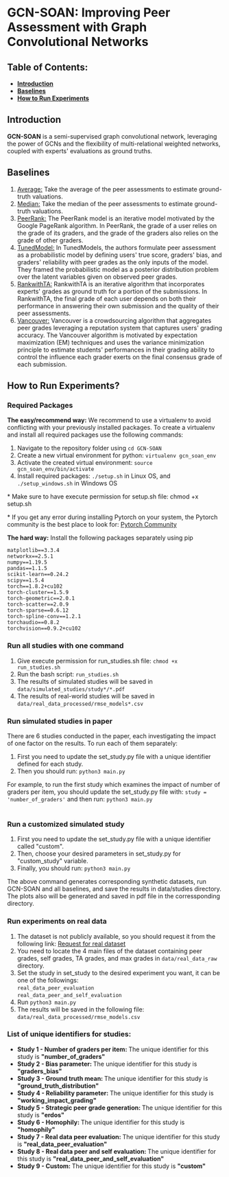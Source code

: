 # GCN-SOAN: Improving Peer Assessment with Graph Convolutional Networks
<section>
  <h2>Table of Contents:</h2>
  <ul>
  <li><a href="#introduction"><b>Introduction</b></a></li>
  <li><a href="#baselines"><b>Baselines</b></a></li>
  <li><a href="#run"><b>How to Run Experiments</b></a></li>
  </ul>
</section>

<!-- introduction -->
<section>
  <h2 id="introduction">Introduction</h2>
  <p>
  <b>GCN-SOAN</b> is a semi-supervised graph convolutional network, leveraging the power of GCNs and the flexibility of multi-relational weighted networks, coupled with experts' evaluations as ground truths.
  <br>
</section>

<!-- baselines -->
<section>
  <h2 id="baselines">Baselines</h2>
  <ol>
    <li><a href="https://en.wikipedia.org/wiki/Average">Average:</a> Take the average of the peer assessments to estimate ground-truth valuations.</li>
    <li><a href="https://en.wikipedia.org/wiki/Median">Median:</a> Take the median of the peer assessments to estimate ground-truth valuations.</li>
    <li><a href="https://arxiv.org/pdf/1405.7192.pdf">PeerRank:</a> The PeerRank model is an iterative model motivated by the Google PageRank algorithm. In PeerRank, the grade of a user relies on the grade of its graders, and the grade of the graders also relies on the grade of other graders.</li>
    <li><a href="https://arxiv.org/pdf/1307.2579.pdf">TunedModel:</a> In TunedModels, the authors formulate peer assessment as a probabilistic model by defining users' true score, graders' bias, and graders' reliability with peer grades as the only inputs of the model. They framed the probabilistic model as a posterior distribution problem over the latent variables given on observed peer grades.</li>
    <li><a href="https://ieeexplore.ieee.org/abstract/document/8252331">RankwithTA:</a> RankwithTA is an iterative algorithm that incorporates experts' grades as ground truth for a portion of the submissions. In RankwithTA, the final grade of each user depends on both their performance in answering their own submission and the quality of their peer assessments.</li>
    <li><a href="https://arxiv.org/pdf/1308.5273.pdf">Vancouver:</a> Vancouver is a crowdsourcing algorithm that aggregates peer grades leveraging a reputation system that captures users' grading accuracy. The Vancouver algorithm is motivated by expectation maximization (EM) techniques and uses the variance minimization principle to estimate students' performances in their grading ability to control the influence each grader exerts on the final consensus grade of each submission.</li>
  </ol>
</section>

<!-- How to Run Experiments -->
<section>
  <h2 id="run">How to Run Experiments?</h2>
  <h3>Required Packages</h3>
  <p><strong>The easy/recommend way:</strong> We recommend to use a virtualenv to avoid conflicting with your previously installed packages. To create a virtualenv and install all required packages use the following commands:
    <ol>
      <li>Navigate to the repository folder using <code>cd GCN-SOAN</code></li>
      <!-- <li>pip3 install virtualenv</li> -->
      <li>Create a new virtual environment for python: <code>virtualenv gcn_soan_env</code></li>
      <li>Activate the created virtual environment: <code>source gcn_soan_env/bin/activate</code></li>
      <li>Install required packages: <code>./setup.sh</code> in Linux OS, and <code>./setup_windows.sh</code> in Windows OS </li>
    </ol>
  </p>
  <p>* Make sure to have execute permission for setup.sh file: chmod +x setup.sh</p>
  <p>* If you get any error during installing Pytorch on your system, the Pytorch community is the best place to look for: <a href="https://discuss.pytorch.org/">Pytorch Community</a></p>
  <p><strong>The hard way:</strong> Install the following packages separately using pip</p>

    matplotlib==3.3.4
    networkx==2.5.1
    numpy==1.19.5
    pandas==1.1.5
    scikit-learn==0.24.2
    scipy==1.5.4
    torch==1.8.2+cu102
    torch-cluster==1.5.9
    torch-geometric==2.0.1
    torch-scatter==2.0.9
    torch-sparse==0.6.12
    torch-spline-conv==1.2.1
    torchaudio==0.8.2
    torchvision==0.9.2+cu102
  <h3>Run all studies with one command</h3>
  <p>
    <ol>
        <li>Give execute permission for run_studies.sh file: <code>chmod +x run_studies.sh</code></li>
        <li>Run the bash script: <code>run_studies.sh</code></li>
        <li>The results of simulated studies will be saved in <code>data/simulated_studies/study*/*.pdf</code></li>
        <li>The results of real-world studies will be saved in <code>data/real_data_processed/rmse_models*.csv</code></li>
    </ol>
  </p>
  <h3>Run simulated studies in paper</h3>
  <p>
    There are 6 studies conducted in the paper, each investigating the impact of one factor on the results. To run each of them separately:
    <ol>
      <li>First you need to update the set_study.py file with a unique identifier defined for each study.</li>
      <li>Then you should run: <code>python3 main.py</code></li>
    </ol>
    For example, to run the first study which examines the impact of number of graders per item, you should update the set_study.py file with: <code>study = 'number_of_graders'</code> and then run: <code>python3 main.py</code><br><br>
  </p>
  <h3>Run a customized simulated study</h3>
  <p>
    <ol>
      <li>First you need to update the set_study.py file with a unique identifier called "custom".</li>
      <li>Then, choose your desired parameters in set_study.py for "custom_study" variable.</li>
      <li>Finally, you should run: <code>python3 main.py</code></li>
    </ol>
  </p>
  <p>
    The above command generates corresponding synthetic datasets, run GCN-SOAN and all baselines, and save the results in data/studies directory. The plots also will be generated and saved in pdf file in the corressponding directory.
  </p>

  <h3>Run experiments on real data</h3>
  <ol>
    <li>The dataset is not publicly available, so you should request it from the following link: <a href="http://www.tml.cs.uni-tuebingen.de/team/luxburg/code_and_data/peer_grading_data_request_new.php">Request for real dataset</a></li>
    <li>You need to locate the 4 main files of the dataset containing peer grades, self grades, TA grades, and max grades in <code>data/real_data_raw</code> directory.</li>
    <li>Set the study in set_study to the desired experiment you want, it can be one of the followings: <br> 
      <code>real_data_peer_evaluation</code><br>
      <code>real_data_peer_and_self_evaluation</code>
    </li>
    <li>Run <code>python3 main.py</code></li>
    <li>The results will be saved in the following file: <code>data/real_data_processed/rmse_models.csv</code></li>
  </ol>

  <h3>List of unique identifiers for studies:</h3>
  <p>
    <ul>
      <li>
        <b>Study 1 - Number of graders per item: </b> The unique identifier for this study is <strong>"number_of_graders"</strong>
      </li>
      <li>
        <b>Study 2 - Bias parameter: </b> The unique identifier for this study is <strong>"graders_bias"</strong>
      </li>
      <li>
        <b>Study 3 - Ground truth mean: </b> The unique identifier for this study is <strong>"ground_truth_distribution"</strong>
      </li>
      <li>
        <b>Study 4 - Reliability parameter: </b> The unique identifier for this study is <strong>"working_impact_grading"</strong>
      </li>
      <li>
        <b>Study 5 - Strategic peer grade generation: </b> The unique identifier for this study is <strong>"erdos"</strong>
      </li>
      <li>
        <b>Study 6 - Homophily: </b> The unique identifier for this study is <strong>"homophily"</strong>
      </li>
      <li>
        <b>Study 7 - Real data peer evaluation: </b> The unique identifier for this study is <strong>"real_data_peer_evaluation"</strong>
      </li>
      <li>
        <b>Study 8 - Real data peer and self evaluation: </b> The unique identifier for this study is <strong>"real_data_peer_and_self_evaluation"</strong>
      </li>
      <li>
        <b>Study 9 - Custom: </b> The unique identifier for this study is <strong>"custom"</strong>
      </li>
    </ul>
  </p>
</section>



